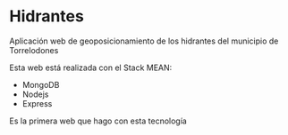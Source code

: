 # Hidrantes

Aplicación web de geoposicionamiento de los hidrantes del municipio de Torrelodones

Esta web está realizada con el Stack MEAN:

  - MongoDB
  - Nodejs
  - Express

Es la primera web que hago con esta tecnología
